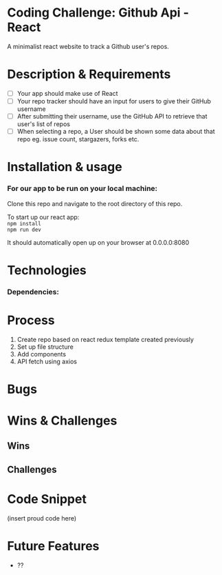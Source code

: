 # Coding Challenge: Github Api - React

A minimalist react website to track a Github user's repos. 

# Description & Requirements
- [ ] Your app should make use of React  
- [ ] Your repo tracker should have an input for users to give their GitHub username  
- [ ] After submitting their username, use the GitHub API to retrieve that user's list of repos  
- [ ] When selecting a repo, a User should be shown some data about that repo eg. issue count, stargazers, forks etc.  

# Installation & usage

### For our app to be run on your local machine:

Clone this repo and navigate to the root directory of this repo.

To start up our react app:  
`npm install`  
`npm run dev`    

It should automatically open up on your browser at 0.0.0.0:8080   

# Technologies

### Dependencies:

# Process
1. Create repo based on react redux template created previously
2. Set up file structure 
3. Add components 
4. API fetch using axios

# Bugs 

# Wins & Challenges 

## Wins 


## Challenges 

# Code Snippet
(insert proud code here)

# Future Features
- ??

